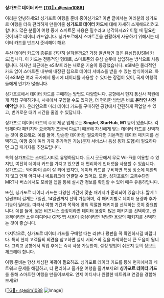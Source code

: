 **싱가포르 데이터 카드 [[TG💪+ @esim1088](https://t.me/s/esim1088)]**

여러분 안녕하세요! 싱가포르 여행을 준비 중이신가요? 이번 글에서는 여러분의 싱가포르 여행을 더욱 편리하게 만들어줄 **싱가포르 데이터 카드**에 대해 자세히 소개해드리려고 합니다. 많은 분들이 여행 중에 스마트폰 사용은 필수라고 생각하시죠? 이럴 때 필요한 것이 바로 데이터 카드입니다. 싱가포르에서 스마트폰을 원활하게 사용하기 위해서는 데이터 카드를 반드시 준비해야 해요.

우선 데이터 카드의 종류를 간단히 살펴볼까요? 가장 일반적인 것은 유심칩(USIM 카드)입니다. 이 카드는 전통적인 형태로, 스마트폰의 유심 슬롯에 삽입하는 방식으로 사용됩니다. 하지만 최근에는 eSIM이라는 새로운 기술이 등장했습니다. eSIM은 물리적인 카드 없이 스마트폰 내부에 내장된 칩으로 데이터 서비스를 받을 수 있는 방식이에요. 특히 eSIM은 여러 국가에서 동시에 데이터를 사용할 수 있다는 장점이 있어, 국제 여행객들에게 인기가 많습니다.

싱가포르에서 데이터 카드를 구매하는 방법도 다양합니다. 공항에서 현지 통신사 직원에게 직접 구매하거나, 시내에서 구입할 수도 있지만, 더 편리한 방법은 바로 **온라인 사전 예약**입니다. 온라인으로 미리 데이터 카드를 구매하면 공항에서 간편하게 픽업할 수 있고, 번거로운 대기 시간을 줄일 수 있답니다.

싱가포르 데이터 카드의 주요 제공 업체로는 **Singtel**, **StarHub**, **M1** 등이 있습니다. 각 업체마다 패키지와 요금제가 조금씩 다르기 때문에 자신에게 맞는 데이터 카드를 선택하는 것이 중요해요. 예를 들어, 단순한 데이터만 필요하다면 기본적인 데이터 패키지를 선택하고, 여행 중에 여러 가지 추가적인 기능(문자 서비스나 음성 통화 포함)이 필요하다면 고급 패키지를 추천드립니다.

특히 싱가포르는 스마트시티로 유명하답니다. 도시 곳곳에서 무료 Wi-Fi를 이용할 수 있지만, 여전히 데이터 카드를 가지고 있으면 더 편리하게 인터넷을 사용할 수 있습니다. 싱가포르는 와이파이 존이 잘 되어 있지만, 데이터 카드를 구비하면 특정 장소에 제한되지 않고 언제 어디서나 네트워크에 연결할 수 있어요. 또한, 싱가포르의 교통수단인 MRT나 버스에서도 모바일 앱을 통해 실시간 정보를 확인할 수 있어 매우 유용하답니다.

또한, 싱가포르 데이터 카드는 다양한 기간에 맞춘 패키지가 준비되어 있습니다. 짧게 1일권부터 길게는 7일권, 14일권까지 선택 가능하며, 각 패키지별로 데이터 용량과 추가 기능이 달라요. 따라서 여행 기간과 목적에 맞춰 적절한 패키지를 선택하는 것이 중요합니다. 예를 들어, 짧은 비즈니스 출장이라면 데이터 용량이 많은 패키지를 선택하고, 관광객이라면 소셜 미디어나 GPS 앱 사용이 중심이라면 적당한 용량의 패키지를 선택하는 것이 좋습니다.

마지막으로, 싱가포르 데이터 카드를 구매할 때는 리뷰나 평판을 꼭 확인하시길 바랍니다. 특히 현지 고객들의 의견을 참고하면 실제 서비스의 질을 파악하는데 큰 도움이 됩니다. 그리고 공항에서 픽업 후에는 즉시 사용 가능한지, 설정 방법이 쉬운지 등의 정보도 체크해야 합니다.

여행 준비는 항상 세심한 계획이 필요하죠. 싱가포르 데이터 카드를 통해 현지에서의 네트워크 문제를 해결하고, 더 편리하고 즐거운 여행을 즐겨보세요! **싱가포르 데이터 카드**를 통해 스마트한 여행을 만들어보세요. 언제 어디서나 원활한 네트워크 연결을 경험해보세요!

[[TG💪+ @esim1088](https://t.me/s/esim1088) ![Image](https://i.postimg.cc/Y0z9fWf4/image.png)]